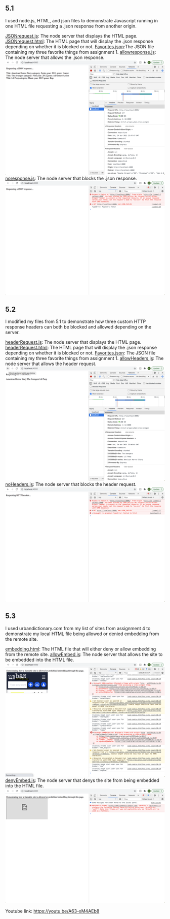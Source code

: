 ## 5.1

I used node.js, HTML, and json files to demonstrate Javascript running in one HTML file requesting a .json response from another origin. 

[JSONrequest.js](5.1/JSONrequest.js): The node server that displays the HTML page.
[JSONrequest.html](5.1/JSONrequest.html): The HTML page that will display the .json response depending on whether it is blocked or not. 
[Favorites.json](5.1/Favorites.json):The JSON file containing my three favorite things from assignment 1.
[allowresponse.js](5.1/allowresponse.js): The node server that allows the .json response. 
<img src="5.1/allowed.png">
[noresponse.js](5.1/noresponse.js): The node server that blocks the .json response.
<img src="5.1/denied.png">

## 5.2

I modified my files from 5.1 to demonstrate how three custom HTTP response headers can both be blocked and allowed depending on the server.

[headerRequest.js](5.2/headerRequest.js): The node server that displays the HTML page.
[headerRequest.html](5.2/headerRequest.html): The HTML page that will display the .json response depending on whether it is blocked or not.
[Favorites.json](5.2/Favorites.json): The JSON file containing my three favorite things from assignment 1.
[allowHeaders.js](5.2/allowHeaders.js): The node server that allows the header request.
<img src="5.2/allowed.png">
[noHeaders.js](5.2/noHeaders.js): The node server that blocks the header request.
<img src="5.2/denied.png">

## 5.3

I used urbandictionary.com from my list of sites from assignment 4 to demonstrate my local HTML file being allowed or denied embedding from the remote site.

[embedding.html](5.3/embedding.html): The HTML file that will either deny or allow embedding from the remote site.
[allowEmbed.js](5.3/allowEmbed.js): The node server that allows the site to be embedded into the HTML file.
<img src="5.3/allowed.png">
[denyEmbed.js](5.3/denyEmbed.js): The node server that denys the site from being embedded into the HTML file.
<img src="5.3/denied.png">

Youtube link: https://youtu.be/A63-xM4AEb8 

